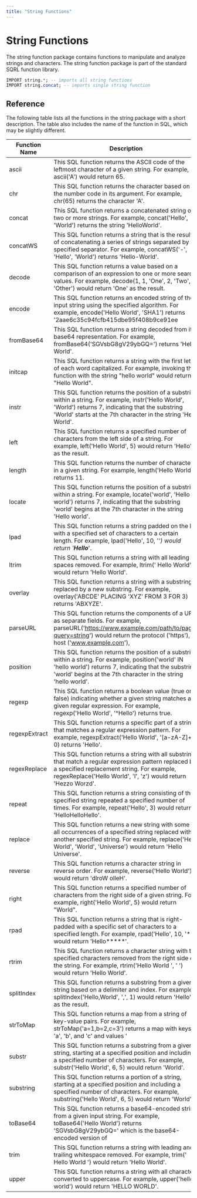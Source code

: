 ```yaml
---
title: "String Functions"
---
```


# String Functions

The string function package contains functions to manipulate and analyze strings and characters. The string function package is part of the standard SQRL function library.

```sql
IMPORT string.*; -- imports all string functions
IMPORT string.concat; -- imports single string function
```

## Reference

The following table lists all the functions in the string package with a short description. The table also includes the name of the function in SQL, which may be slightly different.

| Function Name         | Description   | SQL Name   |
|-----------------------|---------------|------------|
| ascii | This SQL function returns  the ASCII code of the leftmost character of a given string. For example, ascii('A') would return 65. | ASCII | 
| chr | This SQL function returns  the character based on the number code in its argument. For example, chr(65) returns the character 'A'. | CHR | 
| concat | This SQL function returns  a concatenated string of two or more strings. For example, concat('Hello', 'World') returns the string 'HelloWorld'. | CONCAT_FUNCTION | 
| concatWS | This SQL function returns  a string that is the result of concatenating a series of strings separated by a specified separator. For example, concatWS('-', 'Hello', 'World') returns 'Hello-World'. | CONCAT_WS | 
| decode | This SQL function returns  a value based on a comparison of an expression to one or more search values. For example, decode(1, 1, 'One', 2, 'Two', 'Other') would return 'One' as the result. | DECODE | 
| encode | This SQL function returns  an encoded string of the input string using the specified algorithm. For example, encode('Hello World', 'SHA1') returns '2aae6c35c94fcfb415dbe95f408b9ce91ee | ENCODE | 
| fromBase64 | This SQL function returns  a string decoded from its base64 representation. For example, fromBase64('SGVsbG8gV29ybGQ=') returns 'Hello World'. | FROM_BASE64 | 
| initcap | This SQL function returns  a string with the first letter of each word capitalized. For example, invoking the function with the string "hello world" would return "Hello World". | INITCAP | 
| instr | This SQL function returns  the position of a substring within a string. For example, instr('Hello World', 'World') returns 7, indicating that the substring 'World' starts at the 7th character in the string 'Hello World'. | INSTR | 
| left | This SQL function returns  a specified number of characters from the left side of a string. For example, left('Hello World', 5) would return 'Hello' as the result. | LEFT | 
| length | This SQL function returns  the number of characters in a given string. For example, length('Hello World') returns 11. | CHAR_LENGTH | 
| locate | This SQL function returns  the position of a substring within a string. For example, locate('world', 'Hello world') returns 7, indicating that the substring 'world' begins at the 7th character in the string 'Hello world'. | LOCATE | 
| lpad | This SQL function returns  a string padded on the left with a specified set of characters to a certain length. For example, lpad('Hello', 10, '*') would return '**Hello***'. | LPAD | 
| ltrim | This SQL function returns  a string with all leading spaces removed. For example, ltrim('  Hello World') would return 'Hello World'. | LTRIM | 
| overlay | This SQL function returns  a string with a substring replaced by a new substring. For example, overlay('ABCDE' PLACING 'XYZ' FROM 3 FOR 3) returns 'ABXYZE'. | OVERLAY | 
| parseURL | This SQL function returns  the components of a URL as separate fields. For example, parseURL('https://www.example.com/path/to/page?query=string') would return the protocol ('https'), host ('www.example.com'), | PARSE_URL | 
| position | This SQL function returns  the position of a substring within a string. For example, position('world' IN 'hello world') returns 7, indicating that the substring 'world' begins at the 7th character in the string 'hello world'. | POSITION | 
| regexp | This SQL function returns  a boolean value (true or false) indicating whether a given string matches a given regular expression. For example, regexp('Hello World', '^Hello') returns true. | REGEXP | 
| regexpExtract | This SQL function returns  a specific part of a string that matches a regular expression pattern. For example, regexpExtract('Hello World', '[a-zA-Z]+', 0) returns 'Hello'. | REGEXP_EXTRACT | 
| regexReplace | This SQL function returns  a string with all substrings that match a regular expression pattern replaced by a specified replacement string. For example, regexReplace('Hello World', 'l', 'z') would return 'Hezzo Worzd'. | REGEXP_REPLACE | 
| repeat | This SQL function returns  a string consisting of the specified string repeated a specified number of times. For example, repeat('Hello', 3) would return 'HelloHelloHello'. | REPEAT | 
| replace | This SQL function returns  a new string with some or all occurrences of a specified string replaced with another specified string. For example, replace('Hello World', 'World', 'Universe') would return 'Hello Universe'. | REPLACE | 
| reverse | This SQL function returns  a character string in reverse order. For example, reverse('Hello World') would return 'dlroW olleH'. | REVERSE | 
| right | This SQL function returns  a specified number of characters from the right side of a given string. For example, right('Hello World', 5) would return "World". | RIGHT | 
| rpad | This SQL function returns  a string that is right-padded with a specific set of characters to a specified length. For example, rpad('Hello', 10, '*') would return 'Hello*****'. | RPAD | 
| rtrim | This SQL function returns  a character string with the specified characters removed from the right side of the string. For example, rtrim('Hello World  ', ' ') would return 'Hello World'. | RTRIM | 
| splitIndex | This SQL function returns  a substring from a given string based on a delimiter and index. For example, splitIndex('Hello,World', ',', 1) would return 'Hello' as the result. | SPLIT_INDEX | 
| strToMap | This SQL function returns  a map from a string of key-value pairs. For example, strToMap('a=1,b=2,c=3') returns a map with keys 'a', 'b', and 'c' and values ' | STR_TO_MAP | 
| substr | This SQL function returns  a substring from a given string, starting at a specified position and including a specified number of characters. For example, substr('Hello World', 6, 5) would return 'World'. | SUBSTR | 
| substring | This SQL function returns  a portion of a string, starting at a specified position and including a specified number of characters. For example, substring('Hello World', 6, 5) would return 'World'. | SUBSTRING | 
| toBase64 | This SQL function returns  a base64-encoded string from a given input string. For example, toBase64('Hello World') returns 'SGVsbG8gV29ybGQ=' which is the base64-encoded version of | TO_BASE64 | 
| trim | This SQL function returns  a string with leading and trailing whitespace removed. For example, trim('  Hello World  ') would return 'Hello World'. | TRIM | 
| upper | This SQL function returns  a string with all characters converted to uppercase. For example, upper('hello world') would return 'HELLO WORLD'. | UPPER |